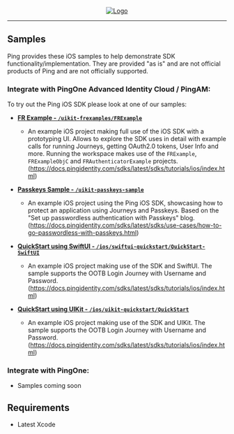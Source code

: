 <p align="center">
  <a href="https://github.com/ForgeRock/sdk-sample-apps">
    <img src="https://cdn.forgerock.com/logo/interim/Logo-PingIdentity-ForgeRock-Hor-FullColor.svg" alt="Logo">
  </a>
  <hr/>
</p>

## Samples

Ping provides these iOS samples to help demonstrate SDK functionality/implementation. They are provided "as is" and are not official products of Ping and are not officially supported.

### Integrate with PingOne Advanced Identity Cloud / PingAM:

To try out the Ping iOS SDK please look at one of our samples:

- [**FR Example - `/uikit-frexamples/FRExample`**](./uikit-frexamples/)
  
  - An example iOS project making full use of the iOS SDK with a prototyping UI. Allows to explore the SDK uses in detail with example calls for running Journeys, getting OAuth2.0 tokens, User Info and more. Running the workspace makes use of the `FRExample`, `FRExampleObjC` and `FRAuthenticatorExample` projects.
  (https://docs.pingidentity.com/sdks/latest/sdks/tutorials/ios/index.html)

- [**Passkeys Sample - `/uikit-passkeys-sample`**](./uikit-passkeys/UnsummitAuthentication/)
  
  - An example iOS project using the Ping iOS SDK, showcasing how to protect an application using Journeys and Passkeys. Based on the "Set up passwordless authentication with Passkeys" blog.
  (https://docs.pingidentity.com/sdks/latest/sdks/use-cases/how-to-go-passwordless-with-passkeys.html)

- [**QuickStart using SwiftUI - `/ios/swiftui-quickstart/QuickStart-SwiftUI`**](./swiftui-quickstart/)
  
  - An example iOS project making use of the SDK and SwiftUI. The sample supports the OOTB Login Journey with Username and Password.
  (https://docs.pingidentity.com/sdks/latest/sdks/tutorials/ios/index.html)

- [**QuickStart using UIKit - `/ios/uikit-quickstart/QuickStart`**](./uikit-quickstart/)
 
  - An example iOS project making use of the SDK and UIKit. The sample supports the OOTB Login Journey with Username and Password.
  (https://docs.pingidentity.com/sdks/latest/sdks/tutorials/ios/index.html)


### Integrate with PingOne:

- Samples coming soon

## Requirements

- Latest Xcode
